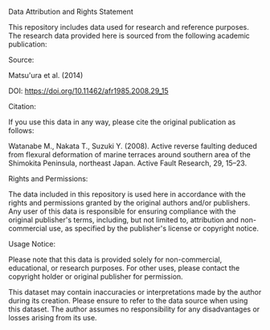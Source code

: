 Data Attribution and Rights Statement


This repository includes data used for research and reference purposes. The research data provided here is sourced from the following academic publication:


Source:

Matsu'ura et al. (2014)

DOI: https://doi.org/10.11462/afr1985.2008.29_15

Citation:

If you use this data in any way, please cite the original publication as follows:

Watanabe M., Nakata T., Suzuki Y. (2008). Active reverse faulting deduced from flexural deformation of marine terraces around southern area of the Shimokita Peninsula, northeast Japan. Active Fault Research, 29, 15–23.

Rights and Permissions:

The data included in this repository is used here in accordance with the rights and permissions granted by the original authors and/or publishers. Any user of this data is responsible for ensuring compliance with the original publisher's terms, including, but not limited to, attribution and non-commercial use, as specified by the publisher's license or copyright notice.

Usage Notice:

Please note that this data is provided solely for non-commercial, educational, or research purposes. For other uses, please contact the copyright holder or original publisher for permission.

This dataset may contain inaccuracies or interpretations made by the author during its creation. Please ensure to refer to the data source when using this dataset. The author assumes no responsibility for any disadvantages or losses arising from its use.
